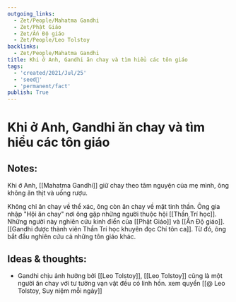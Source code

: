 ```yaml
---
outgoing_links:
  - Zet/People/Mahatma Gandhi
  - Zet/Phật Giáo
  - Zet/Ấn Độ giáo
  - Zet/People/Leo Tolstoy
backlinks:
  - Zet/People/Mahatma Gandhi
title: Khi ở Anh, Gandhi ăn chay và tìm hiểu các tôn giáo
tags:
  - 'created/2021/Jul/25'
  - 'seed🥜'
  - 'permanent/fact'
publish: True
---
```

# Khi ở Anh, Gandhi ăn chay và tìm hiểu các tôn giáo

## Notes:
Khi ở Anh, [[Mahatma Gandhi]] giữ chay theo tâm nguyện của mẹ mình, ông không ăn thịt và uống rượu. 

Không chỉ ăn chay về thể xác, ông còn ăn chay về mặt tinh thần. Ông gia nhập "Hội ăn chay" nơi ông gặp những người thuộc hội [[Thần Trí học]]. Những người này nghiên cứu kinh điển của [[Phật Giáo]] và [[Ấn Độ giáo]]. [[Gandhi được thành viên Thần Trí học khuyên đọc Chí tôn ca]]. Từ đó, ông bắt đầu nghiên cứu cả những tôn giáo khác.

## Ideas & thoughts:
- Gandhi chịu ảnh hưởng bởi [[Leo Tolstoy]], [[Leo Tolstoy]] cũng là một người ăn chay với tư tưởng vạn vật đều có linh hồn. xem quyển [[@ Leo Tolstoy, Suy niệm mỗi ngày]]

